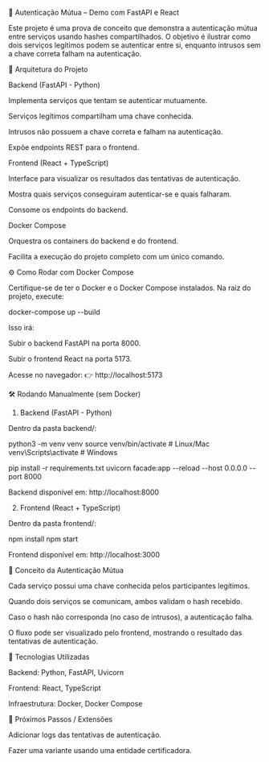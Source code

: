 🔐 Autenticação Mútua – Demo com FastAPI e React

Este projeto é uma prova de conceito que demonstra a autenticação mútua entre serviços usando hashes compartilhados.
O objetivo é ilustrar como dois serviços legítimos podem se autenticar entre si, enquanto intrusos sem a chave correta falham na autenticação.

🚀 Arquitetura do Projeto

Backend (FastAPI - Python)

Implementa serviços que tentam se autenticar mutuamente.

Serviços legítimos compartilham uma chave conhecida.

Intrusos não possuem a chave correta e falham na autenticação.

Expõe endpoints REST para o frontend.

Frontend (React + TypeScript)

Interface para visualizar os resultados das tentativas de autenticação.

Mostra quais serviços conseguiram autenticar-se e quais falharam.

Consome os endpoints do backend.

Docker Compose

Orquestra os containers do backend e do frontend.

Facilita a execução do projeto completo com um único comando.

⚙️ Como Rodar com Docker Compose

Certifique-se de ter o Docker e o Docker Compose instalados.
Na raiz do projeto, execute:

docker-compose up --build


Isso irá:

Subir o backend FastAPI na porta 8000.

Subir o frontend React na porta 5173.

Acesse no navegador:
👉 http://localhost:5173

🛠️ Rodando Manualmente (sem Docker)
1. Backend (FastAPI - Python)

Dentro da pasta backend/:

python3 -m venv venv
source venv/bin/activate  # Linux/Mac
venv\Scripts\activate     # Windows

pip install -r requirements.txt
uvicorn facade:app --reload --host 0.0.0.0 --port 8000


Backend disponível em: http://localhost:8000

2. Frontend (React + TypeScript)

Dentro da pasta frontend/:

npm install
npm start


Frontend disponível em: http://localhost:3000

🔑 Conceito da Autenticação Mútua

Cada serviço possui uma chave conhecida pelos participantes legítimos.

Quando dois serviços se comunicam, ambos validam o hash recebido.

Caso o hash não corresponda (no caso de intrusos), a autenticação falha.

O fluxo pode ser visualizado pelo frontend, mostrando o resultado das tentativas de autenticação.

📌 Tecnologias Utilizadas

Backend: Python, FastAPI, Uvicorn

Frontend: React, TypeScript

Infraestrutura: Docker, Docker Compose

🧪 Próximos Passos / Extensões

Adicionar logs das tentativas de autenticação.

Fazer uma variante usando uma entidade certificadora.
